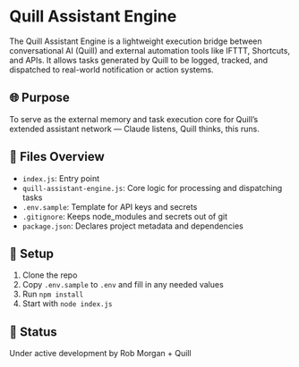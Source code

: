 # Quill Assistant Engine

The Quill Assistant Engine is a lightweight execution bridge between conversational AI (Quill) and external automation tools like IFTTT, Shortcuts, and APIs. It allows tasks generated by Quill to be logged, tracked, and dispatched to real-world notification or action systems.

## 🌐 Purpose
To serve as the external memory and task execution core for Quill’s extended assistant network — Claude listens, Quill thinks, this runs.

## 📁 Files Overview
- `index.js`: Entry point
- `quill-assistant-engine.js`: Core logic for processing and dispatching tasks
- `.env.sample`: Template for API keys and secrets
- `.gitignore`: Keeps node_modules and secrets out of git
- `package.json`: Declares project metadata and dependencies

## 🚀 Setup
1. Clone the repo
2. Copy `.env.sample` to `.env` and fill in any needed values
3. Run `npm install`
4. Start with `node index.js`

## 🧠 Status
Under active development by Rob Morgan + Quill
